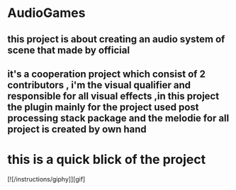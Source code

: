 # AudioGames
## this project is about creating an audio system of scene that made by official 
## it's a cooperation project which consist of 2 contributors , i'm the visual qualifier and responsible for all visual effects ,in this project the plugin mainly for the project used post processing stack package and the melodie for all project is created by own hand 
# this is a quick blick of the project 
[![/instructions/giphy]][gif]